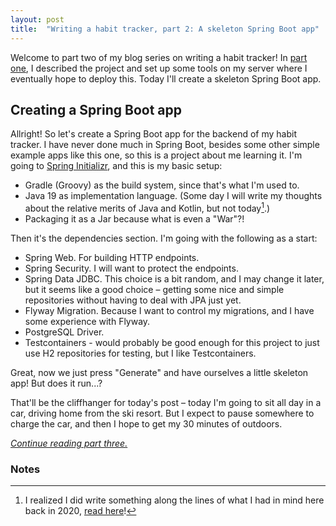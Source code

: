 ```yaml
---
layout: post
title:  "Writing a habit tracker, part 2: A skeleton Spring Boot app"
---
```


Welcome to part two of my blog series on writing a habit tracker! In [part one](/2023/01/01/writing-a-habit-tracker.html), I described the project and set up some tools on my server where I eventually hope to deploy this. Today I'll create a skeleton Spring Boot app.  

## Creating a Spring Boot app

Allright! So let's create a Spring Boot app for the backend of my habit tracker. I have never done much in Spring Boot, besides some other simple example apps like this one, so this is a project about me learning it. 
I'm going to [Spring Initializr](https://start.spring.io/), and this is my basic setup: 

* Gradle (Groovy) as the build system, since that's what I'm used to.
* Java 19 as implementation language. (Some day I will write my thoughts about the relative merits of Java and Kotlin, but not today[^1].)
* Packaging it as a Jar because what is even a "War"?!

Then it's the dependencies section. I'm going with the following as a start:

* Spring Web. For building HTTP endpoints.
* Spring Security. I will want to protect the endpoints.  
* Spring Data JDBC. This choice is a bit random, and I may change it later, but it seems like a good choice – getting some nice and simple repositories without having to deal with JPA just yet.
* Flyway Migration. Because I want to control my migrations, and I have some experience with Flyway.
* PostgreSQL Driver. 
* Testcontainers - would probably be good enough for this project to just use H2 repositories for testing, but I like Testcontainers.

Great, now we just press "Generate" and have ourselves a little skeleton app! But does it run...?

That'll be the cliffhanger for today's post – today I'm going to sit all day in a car, driving home from the ski resort. But I expect to pause somewhere to charge the car, and then I hope to get my 30 minutes of outdoors.  

_[Continue reading part three.](/2023/01/03/habit-tracker-part-three-making-it-run.html)_

### Notes
[^1]: I realized I did write something along the lines of what I had in mind here back in 2020, [read here](/2020/06/27/new-words.html)! 